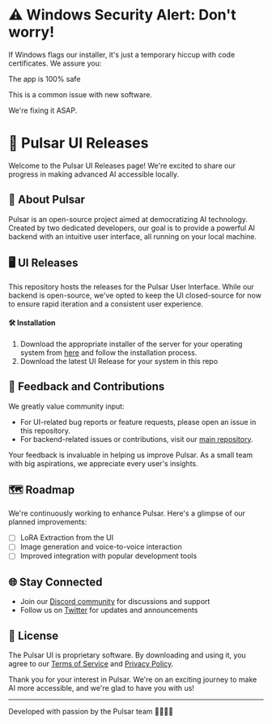# ⚠️ Windows Security Alert: Don't worry!

If Windows flags our installer, it's just a temporary hiccup with code certificates. We assure you:

The app is 100% safe 

This is a common issue with new software.

We're fixing it ASAP.


# 🚀 Pulsar UI Releases

Welcome to the Pulsar UI Releases page! We're excited to share our progress in making advanced AI accessible locally.

## 🧠 About Pulsar

Pulsar is an open-source project aimed at democratizing AI technology. Created by two dedicated developers, our goal is to provide a powerful AI backend with an intuitive user interface, all running on your local machine.

## 🖥️ UI Releases

This repository hosts the releases for the Pulsar User Interface. While our backend is open-source, we've opted to keep the UI closed-source for now to ensure rapid iteration and a consistent user experience.

#### 🛠️ Installation

1. Download the appropriate installer of the server for your operating system from [here](https://github.com/astramind-ai/PulsarInstaller) and follow the installation process.
2. Download the latest UI Release for your system in this repo

## 🤝 Feedback and Contributions

We greatly value community input:

- For UI-related bug reports or feature requests, please open an issue in this repository.
- For backend-related issues or contributions, visit our [main repository](https://github.com/astramind-ai/Pulsar).

Your feedback is invaluable in helping us improve Pulsar. As a small team with big aspirations, we appreciate every user's insights.

## 🗺️ Roadmap

We're continuously working to enhance Pulsar. Here's a glimpse of our planned improvements:

- [ ] LoRA Extraction from the UI  
- [ ] Image generation and voice-to-voice interaction 
- [ ] Improved integration with popular development tools

## 🌐 Stay Connected

- Join our [Discord community](https://discord.gg/BEMVTmcPEs) for discussions and support
- Follow us on [Twitter](https://x.com/astramind_ai) for updates and announcements

## 📜 License

The Pulsar UI is proprietary software. By downloading and using it, you agree to our [Terms of Service](https://www.astramind.ai/terms) and [Privacy Policy](https://www.astramind.ai/privacy).

Thank you for your interest in Pulsar. We're on an exciting journey to make AI more accessible, and we're glad to have you with us!

---

Developed with passion by the Pulsar team 👩‍💻👨‍💻
